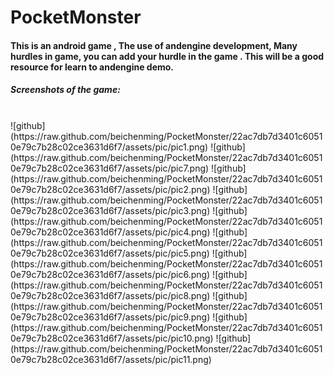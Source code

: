 PocketMonster
=============

<h4>This is an android game , The use of andengine development, Many hurdles in game, you can add your hurdle in the game . This will be a good resource for learn to andengine demo.</h4>
<h5>Screenshots of the game:</h5><br/>
![github](https://raw.github.com/beichenming/PocketMonster/22ac7db7d3401c60510e79c7b28c02ce3631d6f7/assets/pic/pic1.png)
![github](https://raw.github.com/beichenming/PocketMonster/22ac7db7d3401c60510e79c7b28c02ce3631d6f7/assets/pic/pic7.png)
![github](https://raw.github.com/beichenming/PocketMonster/22ac7db7d3401c60510e79c7b28c02ce3631d6f7/assets/pic/pic2.png)
![github](https://raw.github.com/beichenming/PocketMonster/22ac7db7d3401c60510e79c7b28c02ce3631d6f7/assets/pic/pic3.png)
![github](https://raw.github.com/beichenming/PocketMonster/22ac7db7d3401c60510e79c7b28c02ce3631d6f7/assets/pic/pic4.png)
![github](https://raw.github.com/beichenming/PocketMonster/22ac7db7d3401c60510e79c7b28c02ce3631d6f7/assets/pic/pic5.png)
![github](https://raw.github.com/beichenming/PocketMonster/22ac7db7d3401c60510e79c7b28c02ce3631d6f7/assets/pic/pic6.png)
![github](https://raw.github.com/beichenming/PocketMonster/22ac7db7d3401c60510e79c7b28c02ce3631d6f7/assets/pic/pic8.png)
![github](https://raw.github.com/beichenming/PocketMonster/22ac7db7d3401c60510e79c7b28c02ce3631d6f7/assets/pic/pic9.png)
![github](https://raw.github.com/beichenming/PocketMonster/22ac7db7d3401c60510e79c7b28c02ce3631d6f7/assets/pic/pic10.png)
![github](https://raw.github.com/beichenming/PocketMonster/22ac7db7d3401c60510e79c7b28c02ce3631d6f7/assets/pic/pic11.png)
